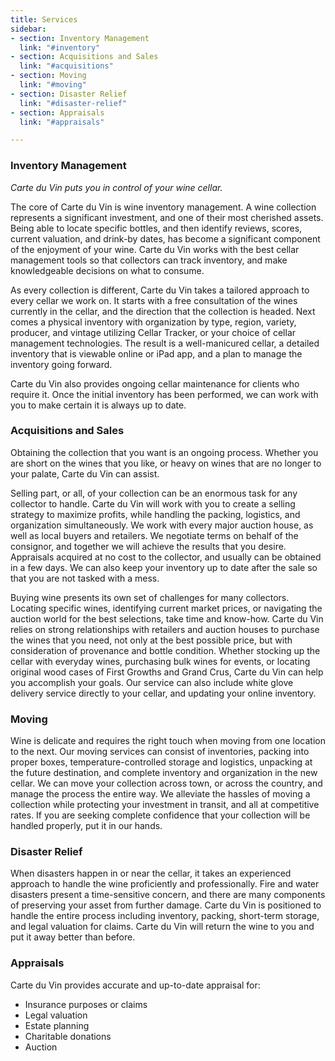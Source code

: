 ```yaml
---
title: Services
sidebar: 
- section: Inventory Management
  link: "#inventory"
- section: Acquisitions and Sales
  link: "#acquisitions"
- section: Moving
  link: "#moving"
- section: Disaster Relief
  link: "#disaster-relief"
- section: Appraisals
  link: "#appraisals"

---
```

<h3 id="inventory">Inventory Management</h3>

_Carte du Vin puts you in control of your wine cellar._  
<section>
The core of Carte du Vin is wine inventory management. A wine collection represents a significant investment, and one of their most cherished assets. Being able to locate specific bottles, and then identify reviews, scores, current valuation, and drink-by dates, has become a significant component of the enjoyment of your wine. Carte du Vin works with the best cellar management tools so that collectors can track inventory, and make knowledgeable decisions on what to consume.  

As every collection is different, Carte du Vin takes a tailored approach to every cellar we work on. It starts with a free consultation of the wines currently in the cellar, and the direction that the collection is headed. Next comes a physical inventory with organization by type, region, variety, producer, and vintage utilizing Cellar Tracker, or your choice of cellar management technologies. The result is a well-manicured cellar, a detailed inventory that is viewable online or iPad app, and a plan to manage the inventory going forward.  

Carte du Vin also provides ongoing cellar maintenance for clients who require it. Once the initial inventory has been performed, we can work with you to make certain it is always up to date.  
</section>
<h3 id="acquisitions">Acquisitions and Sales</h3>

<section>
Obtaining the collection that you want is an ongoing process. Whether you are short on the wines that you like, or heavy on wines that are no longer to your palate, Carte du Vin can assist. 

Selling part, or all, of your collection can be an enormous task for any collector to handle. Carte du Vin will work with you to create a selling strategy to maximize profits, while handling the packing, logistics, and organization simultaneously. We work with every major auction house, as well as local buyers and retailers. We negotiate terms on behalf of the consignor, and together we will achieve the results that you desire. Appraisals acquired at no cost to the collector, and usually can be obtained in a few days. We can also keep your inventory up to date after the sale so that you are not tasked with a mess.  

Buying wine presents its own set of challenges for many collectors. Locating specific wines, identifying current market prices, or navigating the auction world for the best selections, take time and know-how. Carte du Vin relies on strong relationships with retailers and auction houses to purchase the wines that you need, not only at the best possible price, but with consideration of provenance and bottle condition. Whether stocking up the cellar with everyday wines, purchasing bulk wines for events, or locating original wood cases of First Growths and Grand Crus, Carte du Vin can help you accomplish your goals. Our service can also include white glove delivery service directly to your cellar, and updating your online inventory.
</section>
<h3 id="moving">Moving</h3>

Wine is delicate and requires the right touch when moving from one location to the next. Our moving services can consist of inventories, packing into proper boxes, temperature-controlled storage and logistics, unpacking at the future destination, and complete inventory and organization in the new cellar. We can move your collection across town, or across the country, and manage the process the entire way. We alleviate the hassles of moving a collection while protecting your investment in transit, and all at competitive rates. If you are seeking complete confidence that your collection will be handled properly, put it in our hands. 

<h3 id="disaster-relief">Disaster Relief</h3>

When disasters happen in or near the cellar, it takes an experienced approach to handle the wine proficiently and professionally. Fire and water disasters present a time-sensitive concern, and there are many components of preserving your asset from further damage.  Carte du Vin is positioned to handle the entire process including inventory, packing, short-term storage, and legal valuation for claims. Carte du Vin will return the wine to you and put it away better than before.

<h3 id="appraisals">Appraisals</h3>
Carte du Vin provides accurate and up-to-date appraisal for:  

- Insurance purposes or claims  
- Legal valuation  
- Estate planning  
- Charitable donations  
- Auction  